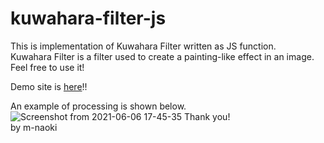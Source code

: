 # kuwahara-filter-js

This is implementation of Kuwahara Filter written as JS function.  
Kuwahara Filter is a filter used to create a painting-like effect in an image.
Feel free to use it!

Demo site is [here](https://dev3064.d3c4us4xcsvcpk.amplifyapp.com/works/kuwahara_filter)!!

An example of processing is shown below.
![Screenshot from 2021-06-06 17-45-35](https://user-images.githubusercontent.com/70328564/120922871-8f217d80-c706-11eb-8206-57b04fa5d349.png)
Thank you!  
by m-naoki

